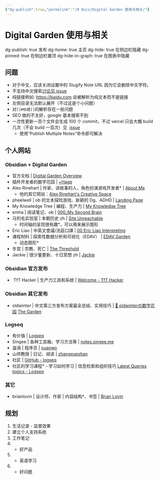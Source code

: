 ```yaml
---
{"dg-publish":true,"permalink":"/0 Docs/Digital Garden 使用与相关/"}
---
```



# Digital Garden 使用与相关

dg-publish: true 发布
dg-home: true 主页
dg-hide: true 在侧边栏隐藏
dg-pinned: true 在侧边栏置顶
dg-hide-in-graph: true 在图表中隐藏

## 问题

- 对于中文，应该关闭设置中的 Slugify Note URL 因为它会删除中文字符。
- 不支持中文搜索[讨论见 issue](https://github.com/oleeskild/obsidian-digital-garden/issues/219)
- 纯链接例如: https://baidu.com 会被解析为纯文本而不是链接
- 左侧目录无法默认展开（不过这是个小问题）
- 对`[[#标题]]`的解析存在一些问题
- SEO 做的不太好，google 基本搜索不到
- 一次性更新一百个文件会生成 100 个 commit，不过 vercel 只会大概 build 几次（不会 build 一百次）见  [issue](https://github.com/oleeskild/obsidian-digital-garden/issues/211)
	- 使用“Publish Multiple Notes”命令即可解决

## 个人网站

### Obsidian + Digital Garden

- 官方文档 | [Digital Garden Overview](https://dg-docs.ole.dev/)
- 插件开发者的数字花园 | [+Hage](https://notes.ole.dev/)
- Alex Rinehart | 作家、讲故事的人、角色扮演游戏开发者* | [About Me](https://garden.alexrinehart.net/about-me/about-me/)
	- 他的其它网站：[Alex Rinehart's Creative Space](https://alexrinehart.net/)
- pheelwell | ob 的文本探险游戏、新颖的 Dg、ADHD | [Landing Page](https://pheelwell-garden.vercel.app/)
- My Knowledge Tree | 编程、生产力 | [My Knowledge Tree](https://pawelel.netlify.app/)
- emha | 阅读笔记、ob | [000\_My Second Brain](https://www.emhabayu.com/)
- 马列毛实验室 | 本朝历史 zh | [Site Unreachable](https://read-notes-ouyangzh-cn.vercel.app/)
	- 时间轴的呈现很有趣*，可以用来展示图形
- Eric Liao | 中英文會議/法庭口譯 | [00 Eric Liao Interpreting](https://ericliaointerpreting.netlify.app/)
- 课程材料 | 探索性数据分析和可视化（EDAV） | [EDAV Garden](https://edav-garden.netlify.app/)
	- 动态图形*
- 冬宫 | 宗教、死亡 | [The Threshold](https://hermitage.utsob.me/)
- Jackie | 很少量更新、十日冥想 zh | [Jackie](https://digitalgarden-lime.vercel.app/)

### Obsidian 官方发布

-  TfT Hacker | 生产力工具和系统 | [Welcome - TfT Hacker](https://tfthacker.com/Welcome)

### Obsidian 其它发布

- oldwinter | 中文第三方发布方案最全总结、实用技巧 | [🌱 oldwinterの数字花园](https://notes.oldwinter.top/) [The Garden](https://garden.oldwinter.top/)
### Logseq

- 有价值 | [Logseq](https://wsin.vercel.app/#/page/%E9%98%85%E8%AF%BB%E4%B8%8D%E5%AE%8C%E5%85%A8%E6%8C%87%E5%8D%97)
- Singee | 各种工具箱、学习方法等 | [notes.singee.me](https://notes.singee.me/#/page/home)
- 漩涡 | 程序员 | [xuanwo](https://note.xuanwo.io/#/page/contents)
- 山师教授 | 日记、阅读 | [zhangxueshan](https://zhangxueshan246.github.io/)
- 社区 | [GitHub - logseq](https://github.com/logseq/awesome-logseq)
- 社区的学习课程* - 学习如何学习 | 信息检索和组织技巧 [Latest Queries topics - Logseq](https://discuss.logseq.com/c/learning-sprints/queries/20)
### 其它

- brianlovin | 设计师、作家 | 内容结构*、书签 | [Brian Lovin](https://brianlovin.com/)

## 规划

1. 生活记录 - 监督效果
2. 建立个人支持系统
3. 工作笔记
4. - 好产品
5. - 英语学习
6. - 好问题